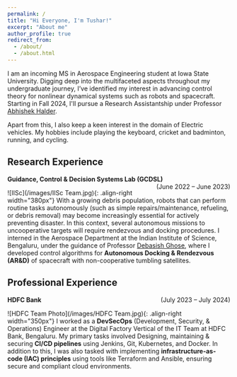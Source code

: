 ```yaml
---
permalink: /
title: "Hi Everyone, I'm Tushar!"
excerpt: "About me"
author_profile: true
redirect_from: 
  - /about/
  - /about.html
---
```


I am an incoming MS in Aerospace Engineering student at Iowa State University. Digging deep into the multifaceted aspects throughout my undergraduate journey, I’ve identified my interest in advancing control theory for nonlinear dynamical systems such as robots and spacecraft. Starting in Fall 2024, I'll pursue a Research Assistantship under Professor [Abhishek Halder](https://abhishekhalder.org/index.html).

Apart from this, I also keep a keen interest in the domain of Electric vehicles. My hobbies include playing the keyboard, cricket and badminton, running, and cycling. 

Research Experience
------
**Guidance, Control & Decision Systems Lab (GCDSL)** <span style="float: right;">(June 2022 – June 2023)</span> 

![IISc](/images/IISc Team.jpg){: .align-right width="380px"}
With a growing debris population, robots that can perform routine tasks autonomously (such as simple repairs/maintenance, refueling, or debris removal) may become increasingly essential for actively preventing disaster. In this context, several autonomous missions to uncooperative targets will require rendezvous and docking procedures. I interned in the Aerospace Department at the Indian Institute of Science, Bengaluru, under the guidance of Professor [Debasish Ghose](https://aero.iisc.ac.in/people/debasish-ghose/), where I developed control algorithms for **Autonomous Docking & Rendezvous (AR&D)** of spacecraft with non-cooperative tumbling satellites.

Professional Experience
------------
**HDFC Bank** <span style="float: right;">(July 2023 – July 2024)</span>

![HDFC Team Photo](/images/HDFC Team.jpg){: .align-right width="350px"}
I worked as a **DevSecOps** (Development, Security, & Operations) Engineer at the Digital Factory Vertical of the IT Team at HDFC Bank, Bengaluru. My primary tasks involved Designing, maintaining & securing **CI/CD pipelines** using Jenkins, Git, Kubernetes, and Docker. In addition to this, I was also tasked with implementing **infrastructure-as-code (IAC) principles** using tools like Terraform and Ansible, ensuring secure and compliant cloud environments.
